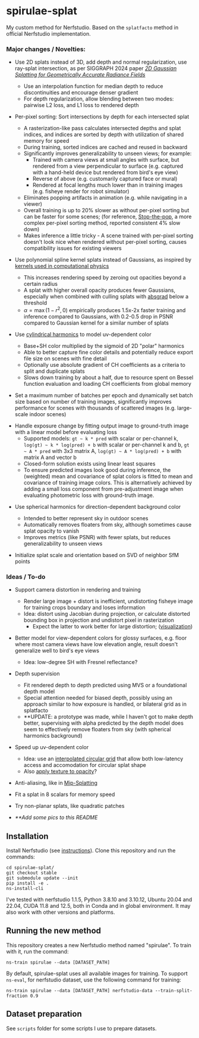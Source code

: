 # spirulae-splat
My custom method for Nerfstudio. Based on the `splatfacto` method in official Nerfstudio implementation.

### Major changes / Novelties:

- Use 2D splats instead of 3D, add depth and normal regularization, use ray-splat intersection, as per SIGGRAPH 2024 paper [*2D Gaussian Splatting for Geometrically Accurate Radiance Fields*](https://arxiv.org/abs/2403.17888)
  - Use an interpolation function for median depth to reduce discontinuities and encourage denser gradient
  - For depth regularization, allow blending between two modes: pairwise L2 loss, and L1 loss to rendered depth
  <!-- - L1 loss to rendered mean depth requires two-pass rendering (i.e. one earlier pass for depth) that is 1.3 times as slow to train overall. The code automatically selects one-pass and two-pass rendering based on configuration. -->

- Per-pixel sorting: Sort intersections by depth for each intersected splat
  - A rasterization-like pass calculates intersected depths and splat indices, and indices are sorted by depth with utilization of shared memory for speed
  - During training, sorted indices are cached and reused in backward
  - Significantly improves generalizability to unseen views; for example:
    - Trained with camera views at small angles with surface, but rendered from a view perpendicular to surface (e.g. captured with a hand-held device but rendered from bird's eye view)
    - Reverse of above (e.g. customarily captured face or mural)
    - Rendered at focal lengths much lower than in training images (e.g. fisheye render for robot simulator)
  - Eliminates popping artifacts in animation (e.g. while navigating in a viewer)
  - Overall training is up to 20% slower as without per-pixel sorting but can be faster for some scenes; (for reference, [Stop-the-pop](https://arxiv.org/abs/2402.00525v3), a more complex per-pixel sorting method, reported consistent 4% slow down)
  - Makes inference a little tricky - A scene trained with per-pixel sorting doesn't look nice when rendered without per-pixel sorting, causes compatibility issues for existing viewers

- Use polynomial spline kernel splats instead of Gaussians, as inspired by [kernels used in computational physics](https://en.wikipedia.org/wiki/Smoothed-particle_hydrodynamics)
  - This increases rendering speed by zeroing out opacities beyond a certain radius
  - A splat with higher overall opacity produces fewer Gaussians, especially when combined with culling splats with [absgrad](https://arxiv.org/abs/2404.10484) below a threshold
  - $\alpha=\max(1-r^2,0)$ empirically produces 1.5x-2x faster training and inference compared to Gaussians, with 0.2-0.5 drop in PSNR compared to Gaussian kernel for a similar number of splats

- Use [cylindrical harmonics](https://en.wikipedia.org/wiki/Cylindrical_harmonics) to model uv-dependent color
  - Base+SH color multiplied by the sigmoid of 2D "polar" harmonics
  - Able to better capture fine color details and potentially reduce export file size on scenes with fine detail
  - Optionally use absolute gradient of CH coefficients as a criteria to split and duplicate splats
  - Slows down training by about a half, due to resource spent on Bessel function evaluation and loading CH coefficients from global memory

- Set a maximum number of batches per epoch and dynamically set batch size based on number of training images, significantly improves performance for scenes with thousands of scattered images (e.g. large-scale indoor scenes)

<!-- - Support [Markov Chain Monte Carlo (MCMC)](https://arxiv.org/abs/2404.09591) for adaptive control of splats, with relocation designed for polynomial splats -->

<!-- - Introduce splat anisotropy by multiplying opacity by a smoothstep of UV directional dot product $1-\mathrm{smoothstep}(\mathbf{a}\cdot(u,v))$, intended to better represent sharp edges

DEPRECATED: although this seems to improve metrics (e.g. PSNR) for a similar number of splats, visualization shows anisotropy isn't actually high near sharp edges; deprecate to save memory footprint, and considering similar but more configurable methods (like https://arxiv.org/abs/2408.16982) already exist -->

- Handle exposure change by fitting output image to ground-truth image with a linear model before evaluating loss
  - Supported models: `gt ~ k * pred` with scalar or per-channel k, `log(gt) ~ k * log(pred) + b` with scalar or per-channel k and b, `gt ~ A * pred` with 3x3 matrix A, `log(gt) ~ A * log(pred) + b` with matrix A and vector b
  - Closed-form solution exists using linear least squares
  - To ensure predicted images look good during inference, the (weighted) mean and covariance of splat colors is fitted to mean and covariance of training image colors. This is alternatively achieved by adding a small loss component from pre-adjustment image when evaluating photometric loss with ground-truth image.

<!-- - Use an adaptive densification threshold based on absgrad, for consistency in number of splats across scenes and hyperparameter sets -->

- Use spherical harmonics for direction-dependent background color
  - Intended to better represent sky in outdoor scenes
  - Automatically removes floaters from sky, although sometimes cause splat opacity to vanish
  - Improves metrics (like PSNR) with fewer splats, but reduces generalizability to unseen views

- Initialize splat scale and orientation based on SVD of neighbor SfM points


### Ideas / To-do

- Support camera distortion in rendering and training
  - Render large image + distort is inefficient, undistorting fisheye image for training crops boundary and loses information
  - Idea: distort using Jacobian during projection, or calculate distorted bounding box in projection and undistort pixel in rasterization
    - Expect the latter to work better for large distortion; ([visualization](https://www.desmos.com/calculator/eqo66jd3qa))

- Better model for view-dependent colors for glossy surfaces, e.g. floor where most camera views have low elevation angle, result doesn't generalize well to bird's eye views
  - Idea: low-degree SH with Fresnel reflectance?

- Depth supervision
   - Fit rendered depth to depth predicted using MVS or a foundational depth model
   - Special attention needed for biased depth, possibly using an approach similar to how exposure is handled, or bilateral grid as in splatfacto
   - \*\*UPDATE: a prototype was made, while I haven't got to make depth better, supervising with alpha predicted by the depth model does seem to effectively remove floaters from sky (with spherical harmonics background)

- Speed up uv-dependent color
  - Idea: use an [interpolated circular grid](https://www.desmos.com/calculator/0drgnclvod) that allow both low-latency access and accomodation for circular splat shape
  - Also [apply texture to opacity](https://arxiv.org/abs/2408.16982)?

- Anti-aliasing, like in [Mip-Splatting](https://arxiv.org/abs/2311.16493)

- Fit a splat in 8 scalars for memory speed

- Try non-planar splats, like quadratic patches

- *\*\*Add some pics to this README*

## Installation
Install Nerfstudio (see [instructions](https://docs.nerf.studio/quickstart/installation.html)). Clone this repository and run the commands:

```
cd spirulae-splat/
git checkout stable
git submodule update --init
pip install -e .
ns-install-cli
```

I've tested with nerfstudio 1.1.5, Python 3.8.10 and 3.10.12, Ubuntu 20.04 and 22.04, CUDA 11.8 and 12.5, both in Conda and in global environment. It may also work with other versions and platforms.

## Running the new method
This repository creates a new Nerfstudio method named "spirulae". To train with it, run the command:
```
ns-train spirulae --data [DATASET_PATH]
```

By default, spirulae-splat uses all available images for training. To support `ns-eval`, for nerfstudio dataset, use the following command for training:
```
ns-train spirulae --data [DATASET_PATH] nerfstudio-data --train-split-fraction 0.9
```

## Dataset preparation

See `scripts` folder for some scripts I use to prepare datasets.
